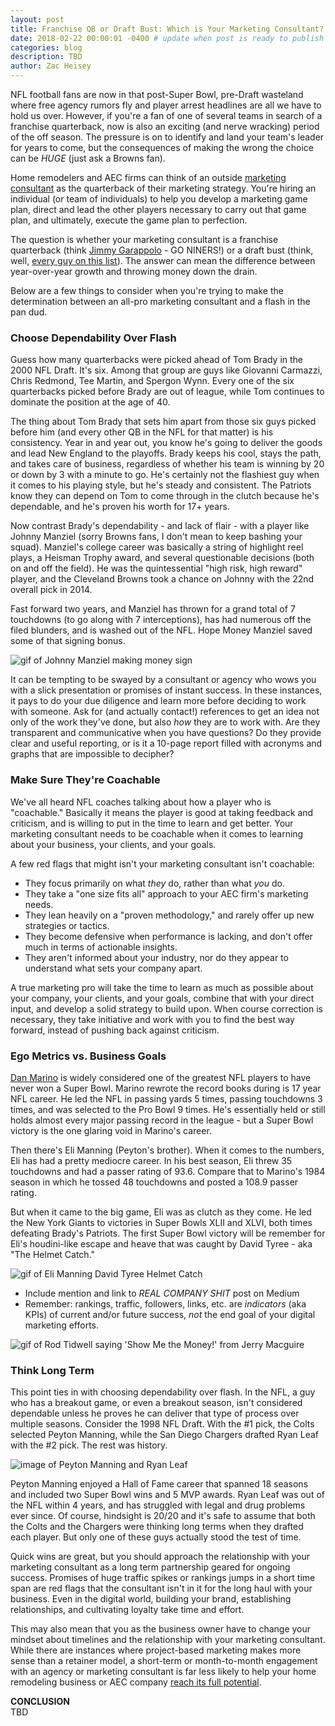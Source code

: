 ```yaml
---
layout: post
title: Franchise QB or Draft Bust: Which is Your Marketing Consultant?
date: 2018-02-22 00:00:01 -0400 # update when post is ready to publish
categories: blog
description: TBD
author: Zac Heisey
---
```


NFL football fans are now in that post-Super Bowl, pre-Draft wasteland where free agency rumors fly and player arrest headlines are all we have to hold us over. However, if you're a fan of one of several teams in search of a franchise quarterback, now is also an exciting (and nerve wracking) period of the off season. The pressure is on to identify and land your team's leader for years to come, but the consequences of making the wrong the choice can be _HUGE_ (just ask a Browns fan).

Home remodelers and AEC firms can think of an outside [marketing consultant](https://www.zac-heisey.com) as the quarterback of their marketing strategy. You're hiring an individual (or team of individuals) to help you develop a marketing game plan, direct and lead the other players necessary to carry out that game plan, and ultimately, execute the game plan to perfection.

The question is whether your marketing consultant is a franchise quarterback (think [Jimmy Garappolo](https://www.sbnation.com/nfl/2018/2/9/16992104/49ers-contract-jimmy-garoppolo-franchise-quarterback-now-what) - GO NINERS!) or a draft bust (think, well, [every guy on this list](http://bleacherreport.com/articles/1047730-50-biggest-quarterback-busts-in-nfl-draft-history)). The answer can mean the difference between year-over-year growth and throwing money down the drain.

Below are a few things to consider when you're trying to make the determination between an all-pro marketing consultant and a flash in the pan dud.

### Choose Dependability Over Flash

Guess how many quarterbacks were picked ahead of Tom Brady in the 2000 NFL Draft. It's six. Among that group are guys like Giovanni Carmazzi, Chris Redmond, Tee Martin, and Spergon Wynn. Every one of the six quarterbacks picked before Brady are out of league, while Tom continues to dominate the position at the age of 40.

The thing about Tom Brady that sets him apart from those six guys picked before him (and every other QB in the NFL for that matter) is his consistency. Year in and year out, you know he's going to deliver the goods and lead New England to the playoffs. Brady keeps his cool, stays the path, and takes care of business, regardless of whether his team is winning by 20 or down by 3 with a minute to go. He's certainly not the flashiest guy when it comes to his playing style, but he's steady and consistent. The Patriots know they can depend on Tom to come through in the clutch because he's dependable, and he's proven his worth for 17+ years.

Now contrast Brady's dependability - and lack of flair - with a player like Johnny Manziel (sorry Browns fans, I don't mean to keep bashing your squad). Manziel's college career was basically a string of highlight reel plays, a Heisman Trophy award, and several questionable decisions (both on and off the field). He was the quintessential "high risk, high reward" player, and the Cleveland Browns took a chance on Johnny with the 22nd overall pick in 2014.

Fast forward two years, and Manziel has thrown for a grand total of 7 touchdowns (to go along with 7 interceptions), has had numerous off the filed blunders, and is washed out of the NFL. Hope Money Manziel saved some of that signing bonus.

![gif of Johnny Manziel making money sign](https://media.giphy.com/media/j29c7DGtRTJdK/giphy.gif "Money Manziel")

It can be tempting to be swayed by a consultant or agency who wows you with a slick presentation or promises of instant success. In these instances, it pays to do your due diligence and learn more before deciding to work with someone. Ask for (and actually contact!) references to get an idea not only of the work they've done, but also _how_ they are to work with. Are they transparent and communicative when you have questions? Do they provide clear and useful reporting, or is it a 10-page report filled with acronyms and graphs that are impossible to decipher?

### Make Sure They're Coachable

We've all heard NFL coaches talking about how a player who is "coachable." Basically it means the player is good at taking feedback and criticism, and is willing to put in the time to learn and get better. Your marketing consultant needs to be coachable when it comes to learning about your business, your clients, and your goals.

A few red flags that might isn't your marketing consultant isn't coachable:
- They focus primarily on what _they_ do, rather than what _you_ do.
- They take a "one size fits all" approach to your AEC firm's marketing needs.
- They lean heavily on a "proven methodology," and rarely offer up new strategies or tactics.
- They become defensive when performance is lacking, and don't offer much in terms of actionable insights.
- They aren't informed about your industry, nor do they appear to understand what sets your company apart.

A true marketing pro will take the time to learn as much as possible about your company, your clients, and your goals, combine that with your direct input, and develop a solid strategy to build upon. When course correction is necessary, they take initiative and work with you to find the best way forward, instead of pushing back against criticism.

### Ego Metrics vs. Business Goals

[Dan Marino](https://en.wikipedia.org/wiki/Dan_Marino) is widely considered one of the greatest NFL players to have never won a Super Bowl. Marino rewrote the record books during is 17 year NFL career. He led the NFL in passing yards 5 times, passing touchdowns 3 times, and was selected to the Pro Bowl 9 times. He's essentially held or still holds almost every major passing record in the league - but a Super Bowl victory is the one glaring void in Marino's career.

Then there's Eli Manning (Peyton's brother). When it comes to the numbers, Eli has had a pretty mediocre career. In his best season, Eli threw 35 touchdowns and had a passer rating of 93.6. Compare that to Marino's 1984 season in which he tossed 48 touchdowns and posted a 108.9 passer rating.

But when it came to the big game, Eli was as clutch as they come. He led the New York Giants to victories in Super Bowls XLII and XLVI, both times defeating Brady's Patriots. The first Super Bowl victory will be remember for Eli's houdini-like escape and heave that was caught by David Tyree - aka "The Helmet Catch."

![gif of Eli Manning David Tyree Helmet Catch](https://media.giphy.com/media/by9CllBn7ZFoA/giphy.gif "Eli Manning, David Tyree, and The Helmet Catch")

- Include mention and link to _REAL COMPANY SHIT_ post on Medium
- Remember: rankings, traffic, followers, links, etc. are _indicators_ (aka KPIs) of current and/or future success, _not_ the end goal of your digital marketing efforts.

![gif of Rod Tidwell saying 'Show Me the Money!' from Jerry Macguire](https://media.giphy.com/media/7B71Ci4KE3m0/giphy.gif "Rod Tidwell Knows What's Up")

### Think Long Term

This point ties in with choosing dependability over flash. In the NFL, a guy who has a breakout game, or even a breakout season, isn't considered dependable unless he proves he can deliver that type of process over multiple seasons. Consider the 1998 NFL Draft. With the #1 pick, the Colts selected Peyton Manning, while the San Diego Chargers drafted Ryan Leaf with the #2 pick. The rest was history.

![image of Peyton Manning and Ryan Leaf](https://cloudfront.sportsgrid.com/wp-content/uploads/2014/01/nfl_a_manning-leaf_580-628x352.jpg "Peyton Manning and Ryan Leaf at 1998 NFL Draft")

Peyton Manning enjoyed a Hall of Fame career that spanned 18 seasons and included two Super Bowl wins and 5 MVP awards. Ryan Leaf was out of the NFL within 4 years, and has struggled with legal and drug problems ever since. Of course, hindsight is 20/20 and it's safe to assume that both the Colts and the Chargers were thinking long terms when they drafted each player. But only one of these guys actually stood the test of time.

Quick wins are great, but you should approach the relationship with your marketing consultant as a long term partnership geared for ongoing success. Promises of huge traffic spikes or rankings jumps in a short time span are red flags that the consultant isn't in it for the long haul with your business. Even in the digital world, building your brand, establishing relationships, and cultivating loyalty take time and effort.

This may also mean that you as the business owner have to change your mindset about timelines and the relationship with your marketing consultant. While there are instances where project-based marketing makes more sense than a retainer model, a short-term or month-to-month engagement with an agency or marketing consultant is far less likely to help your home remodeling business or AEC company [reach its full potential](https://www.forbes.com/sites/forbesagencycouncil/2018/02/22/five-reasons-project-based-marketing-wont-help-your-company-reach-its-full-potential/#42560e422141).

**CONCLUSION**  
TBD
